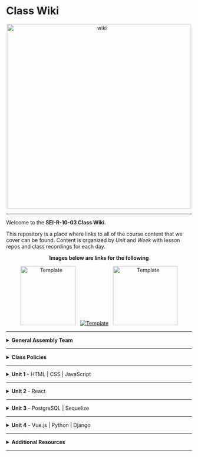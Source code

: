 # Class Wiki

<div align="center">
  <img src="https://i.imgur.com/WNe3NwE.png" alt="wiki" height="500">
</div>

___
Welcome to the <b>SEI-R-10-03 Class Wiki</b>.

This repository is a place where links to all of the course content that we cover can be found. Content is organized by <i>Unit</i> and <i>Week</i> with lesson repos and class recordings for each day.
<br>


<div align="center" display:"row">
<b>Images below are links for the following</b>



<a href="https://github.com/bmorataya3/Pull-Request-Template" target="_blank"><img src="https://i.imgur.com/WYBWzSth.png" alt="Template" height="160" width="150"></a> &nbsp; 
<a href="https://github.com/SEI-R-6-21/daily_js_challenges" target="_blank"><img src="https://i.imgur.com/W2YYUOPb.png" alt="Template"></a>  &nbsp; 
<a href="https://github.com/SEI-R-6-21/cs_data_structures" target="_blank"><img src="https://i.imgur.com/Bq75otNm.png" alt="Template" height="160" width="175" ></a>
</div>



____
<details><summary><strong>General Assembly Team</strong></summary><p>



____

<div align="center">
  <img width="200px" src="https://i.imgur.com/xDwQZ7E.png" alt="jeremy">
  <h3>Jeremy Taubman</h3>
  <h4>Lead Instructor</h4>
  <p>My name is Jeremy Taubman, I live outside of Hartford and have been with GA since 2019. I will be the <b>Lead Instructor</b> for this immersive.</p>
  <p>Outside of programming, I enjoy music, cooking, and solving crossword puzzles. I love learning new things, building up projects with Javascript and Python, and can make some of the best Ramen you’ll ever have.</p>
  <span><a href="https://github.com/taubman33">GitHub</a> | <a href="https://www.linkedin.com/in/jeremy-taubman/">LinkedIn</a></span>
  <br>
</div>

____

<div align="center">
  <img width="200px" src="https://i.imgur.com/TkTJmAs.png" alt="brittany">
  <h3>Brittany Morataya</h3>
  <h4>Instructional Associate</h4>
  <p>My name is Brittany and I will be your <b>Instructor Associate (IA)</b>. I will be here as added support through your journey of becoming a software engineer.</p>
  <p>As a GA graduate, I have been in your shoes and understand what it takes to get through such a course. As for my experience, with a focus in front-end design, I freelanced for multiple clients implementing skills from previous experience with managing teams, data collection, and communication to provide a positive and open space for colleagues and clients. This will be my second cohort as an IA and I am excited to guide and help shape your minds.</p>
  <span><a href="https://github.com/bmorataya3">GitHub</a> | <a href="https://www.linkedin.com/in/brittany-morataya/">LinkedIn</a></span>
  <br>
</div>

____

<div align="center">
  <img width="200px" src="https://i.imgur.com/Inhk8OE.jpeg" alt="tiffany">
  <h3>Tiffany Pereira</h3>
  <h4>Instructional Associate</h4>
  <p>My name is Tiffany, I live in Boston and I will be one of your <b>Instructor Associates (IA)</b>. Having completed GA in May, I understand the challenges that come with learning these new languages and concepts. </p>
  <p>During my time in the course I discovered my interest in backend programming and languages such as SQL and python. Besides programming I enjoy finding new TV shows to binge watch, traveling, and photography. I look forward to helping you all have the best learning experience and dive into the world of Tech!</p>
  <span><a href="https://github.com/tiffpereira">GitHub</a> | <a href="https://www.linkedin.com/in/tiffanympereira/">LinkedIn</a></span>
  <br>
</div>

____



<li><details><summary><strong>Teaching Assistants</strong></summary><p>

<p>TAs will lead nightly study and debugging sessions that are <b>highly recommended</b> to attend.</p>

____

<div align="center">
  <img width="200px" src="https://i.imgur.com/a5jjxUf.jpg" alt="kristina">
  <h3>Kristina Vanbergen-DeSilva</h3>
  <h4>Teaching Assistant</h4>
  <p>My name is Kristina and I will be one of your Teaching Assistants. I am a recent GA grad from New York, interested in full-stack development and experienced with React/Vue on the front-end & SQL on the backend, Before becoming a developer, I worked for several years teaching children as a nanny, and teaching volunteers at a non-profit organization. Very excited to bring that experience to GA and welcome a new cohort of future software engineers!</p>
  <span><a href="https://github.com/kavdesilva">GitHub</a>  | <a href="https://www.linkedin.com/in/kristina-vanbergen-desilva/">LinkedIn</a></span>
  <br>
</div>

____

 <div align="center">
  <img width="200px" src="https://i.imgur.com/vmYBpd8h.jpg" alt="default">
  <h3>Jay Thurber</h3>
  <h4>Instructor Associate</h4>
  <p>Hey everyone! I’m Jay and I will be one of your Instructional Associates for this course! I worked as a nurse for 10 years before taking the plunge into tech, graduating General Assembly’s SEIR program in October 2021, and have since been both an IA and TA for five cohorts. I love hyping up and motivating my students, as well as being a part of those “Aha!” moments, especially considering I was a student like yourselves not long ago!
In my free time, you can find me playing board games with my wife and friends, hiking with my two dogs, cooking, watching anime, working on personal projects, and as of recently climbing! :woman_climbing:</p> 
 <span><a href="https://github.com/jthurber87">GitHub</a> | <a href="https://www.linkedin.com/in/jthurber87/">LinkedIn</a></span> 
  <br>
</div>

____

 <!-- <div align="center">
  <img width="200px" src="https://i.imgur.com/dH5Pznf.png" alt="default">
  <h3>Tylus Dawkins</h3>
  <h4>Teaching Assistant</h4>
  <!--   <p>Hello everyone, I am a default placeholder for an instructors introduction paragraph. This instructor's role will be to be a faceless representation of what an instructor might be, but nothing more. They will lead no lessons, they will offer no help, they will father no sons. They are void.</p>
  <p>I am nothing but a filler for where an instructor might put their personal brand statement! I just sit here and fill space so that the developer can see what it might look like when an instructor has actually provided them with their intro. I have no purpose beyond that and my existence is meaningless!</p> -->
  <!--   <span><a href="https://github.com/">GitHub</a> | <a href="https://linkedin.com/">LinkedIn</a></span> -->
  <br>
</div>


____

</p></details></li>

<li><details><summary><strong>Student Success</strong></summary><p>

<p>This teams job is to ensure your success <i>during</i> the immersive. Any administrative, financial, or interpersonal questions can be directed to them.</p>

____

<div align="center">
  <img width="200px" src="https://i.imgur.com/BeQIMbn.png" alt="default">
  <h3>Carla Pantuosco</h3>
  <h4>Student Success Specialist</h4>
  <!--   <p>Hello everyone, I am a default placeholder for an instructors introduction paragraph. This instructor's role will be to be a faceless representation of what an instructor might be, but nothing more. They will lead no lessons, they will offer no help, they will father no sons. They are void.</p>
  <p>I am nothing but a filler for where an instructor might put their personal brand statement! I just sit here and fill space so that the developer can see what it might look like when an instructor has actually provided them with their intro. I have no purpose beyond that and my existence is meaningless!</p> -->
  <!--   <span><a href="https://www.linkedin.com/in/david-allison1/">LinkedIn</a></span> -->
  <br>
</div>


____

</p></details></li>

<li><details><summary><strong>Outcomes Team</strong></summary><p>

<p>This teams job is to ensure your success <i>after</i> the immersive is complete. Any job search, resume, LinkedIn, or interview questions can be directed to them.</p>

____

<div align="center">
  <img width="200px" src="https://i.imgur.com/1yhipgO.png" alt="default">
  <h3>Tommy Peterson</h3>
  <h4>Outcomes Coach</h4>
  <!--   <p>Hello everyone, I am a default placeholder for an instructors introduction paragraph. This instructor's role will be to be a faceless representation of what an instructor might be, but nothing more. They will lead no lessons, they will offer no help, they will father no sons. They are void.</p>
  <p>I am nothing but a filler for where an instructor might put their personal brand statement! I just sit here and fill space so that the developer can see what it might look like when an instructor has actually provided them with their intro. I have no purpose beyond that and my existence is meaningless!</p> -->
  <!--   <span><a href="https://www.linkedin.com/">LinkedIn</a></span> -->
  <br>
</div>





</p></details></li>

</ul></details>

____
<details><summary><strong>Class Policies</strong></summary><p>

Below, you will find Class Policies and Requirements as laid out in Orientation and conveyed by the Instructional Team.  We compile them here for your reference and review.

</p>

<ul type="none">

<li><details><summary><strong>Code of Conduct</strong></summary><p>

<ul>
  <li>Foster a productive classroom environment.</li>
  <li>Treat others with respect and dignity.</li>
  <li>Remember that everyone is coming at this with a different background.</li>
  <li>Professionalism in all methods of communication, both in-person <i>and</i> online.
    <ul>
      <li>Slack is an extension of our on-campus community. We ask that you remain courteous, respectful, and professional while engaging on Slack.</li>
    </ul>
  </li>
  <li><b>Zero tolerance for plagiarism and cheating.</b></li>
</ul>

</p></details></li>

<li><details><summary><strong>Deliverable Submission Requirements</strong></summary><p>

<ul>
  <li>Deliverables must be submitted following the <a href="https://github.com/SEIR-1003/template_pull_request">PR Guidelines</a>.</li>
  <li>Students must meet deliverable requirements for the submission to be marked as "Complete".</li>
  <li>Deliverables are <i>always</i> due the following class day at the beginning of class, unless otherwise stated.</li>
  <li>There is a grace period for re-submission or late submission.  All re-submits/late submits are due the <b>Monday following the week of assignment</b>.
    <ul>
      <li>Deliverables assigned on Fridays <b>do not</b> have a re-submit <i>or</i> late submit grace period.</li>
      <li>Deliverables submitted <i>after</i> the grace period <b>will not</b> be graded or accepted and will be marked as "Incomplete".</li>
    </ul>
  </li>
</ul>

</p></details></li>

<li><details><summary><strong>Graduation Requirements</strong></summary><p>

<ul>
  <li>Meet Project Requirements.
    <ul><li>Satisfactorily complete and present a project for <i>each</i> of the <b>4</b> units.</li></ul>
  </li>
  <li>Submit and complete a <i>minimum</i> of <b>80%</b> of deliverables (labs, homework, etc.).</li>
  <li>Adhere to attendance policy.
    <ul>
      <li>Students are allowed <b>3</b> absences over the <i>entire</i> course.</li>
      <li><b>3</b> tardies or early departures equals <b>1</b> absence.</li>
      <li>Tardy policy <i>includes</i> Outcomes participation.</li>
    </ul>
  </li>
</ul>

</p></details></li>

<li><details><summary><strong>A Note on Plagiarism</strong></summary><p>

<ul>
  <li>Plagiarism is a serious offense and grounds for immediate withdrawal.</li>
  <li>You are encouraged to ask others, including students, instructors, and sites like <i>Stack Overflow</i> for help. However, it is <b><i>not acceptable to copy</i></b> another persons code and submit it as your own. More importantly, it is detrimental to your own learning and growth.</li>
  <li>Small snippets of code that solve small problems taken from sites like <i>Stack Overflow</i> are generally an exception to this rule. If you aren't sure, it is your responsibility to <b><i>ask your instructor</i></b>. To be on the safe side, we ask that you credit the person/resource you got the code from in a comment, and let an instructor take a look at it.</li>
</ul>

</p></details></li>

<li><details><summary><strong>Observed Holidays</strong></summary><p>

<p>
The following dates are observed Holidays for this immersive.  There will be no class days on or within any of the date ranges listed below.  These will not decrease the overall length of the immersive, but add on additional replacement days to the end to fulfill the 12 weeks. If you have any questions regarding Holidays, or have a special circumstance, please don't hesitate to reach out to your instructional team.
</p>

| Holiday | Date(s) |
|:---:|:---:|
| Veterans Day | November 11, 2022 |
| Thanksgiving | November 23- November 25, 2022 |
| Winter Break | December 26th- January 2, 2022 |

</p></details></li>

</ul></details>

____
<details><summary><strong>Unit 1</strong> - HTML | CSS | JavaScript</summary><p>

<ul type="none">

  <li><details><summary><strong>Week 1</strong></summary><p>

  <p>
  In Week 1, we review the fundamental concepts of <b>HTML</b>, <b>CSS</b>, and <b>JavaScript</b> along with introducing <b>git</b> workflow, <b>terminal</b> commands, and writing professional <b>markdown</b> files. We also learn about the <b>JavaScript DOM</b> and how to use <b>events</b> to affect it.
  </p>

  | Monday | Tuesday | Wednesday | Thursday | Friday |
  |:---:|:---:|:---:|:---:|:---:|
  | [InstallFest](https://github.com/SEIR-1003/u1_installations)| [Github / Homework Submission](https://github.com/SEI-R-6-21/u1_lesson_github) | [JS Datatypes](https://github.com/SEIR-1003/u1_lesson_js_data_types)  |  [JS Functions](https://github.com/SEIR-1003/u1_lesson_js_functions) | [Intro Daily JS Challenges](https://github.com/SEIR-1003/daily_js_challenges)
  | [Terminal Lesson](https://github.com/SEIR-1003/u1_lesson_terminal)  | [Intro to HTML](https://github.com/SEIR-1003/u1_lesson_intro_HTML) | [JS Arrays](https://github.com/SEIR-1003/u1_lesson_js_arrays)| [JS Scope](https://github.com/SEIR-1003/u1_lesson_js_scope) | [JS Events](https://github.com/SEIR-1003/u1_lesson_js_events)
  |  [Git Lesson](https://github.com/SEIR-1003/u1_lesson_git) | [Grumpy Cat Resume](https://github.com/SEIR-1003/u1_lab_fake_resume) | [JS Loops & Control Flow](https://github.com/SEIR-1003/u1_lesson_loops_and_control_flow) | [JS Objects](https://github.com/SEIR-1003/u1_lesson_js_objects) | [JS Dots Game Lab](https://github.com/SEIR-1003/u1_lab_dots)| 
  |  [VS Code Lesson](https://github.com/SEIR-1003/u1_lesson_VSCode/blob/main/README.md)| [Intro to CSS](https://github.com/SEIR-1003/u1_lesson_intro_CSS) | [Data Types practice](https://github.com/SEIR-1003/U1_data_types_practice)  | [Jurassic Objects Lab](https://github.com/SEIR-1003/u1_lab_jurassic_objects) |   | |
  | [Star Wars HW](https://github.com/SEIR-1003/u1_hw_star_wars)  | [Flex & Grid](https://github.com/SEIR-1003/u1_lesson_flex_grid) | [Arrays ad Iteration Lab](https://github.com/SEIR-1003/u1_arrays_and_iteration_lab)  | [CodeWars](https://github.com/SEIR-1003/u1_hw_codewars_challenges) | [Tic Tac Toe HW](https://github.com/SEIR-1003/u1_hw_tic_tac_toe) |
  |  | [Fashion blog](https://github.com/SEIR-1003/Fashion-Blog)  | [Control Flow Adventure HW](https://github.com/SEIR-1003/u1_hw_control_flow_adventure) | |  |

  <ul type="none">

  <li><details><summary>Class Recordings</summary><p>

  | Monday | Tuesday | Wednesday | Thursday | Friday |
  |:---:|:---:|:---:|:---:|:---:|
  | [Recording](https://generalassembly.zoom.us/rec/share/F7x31AAbNpltdeAAk2LyQRn3LlbOAGBDpIvZLJDiEV0JH3b1Cui9i3jFXFClJ3Tx.oIMAcARgVnSxZJbr)| [Recording](https://generalassembly.zoom.us/rec/share/6XpFfjj5sL92iwFkr9n4smh3RK_M5S6aZhpvXT-RxvG7LfMk4ooY6BOv9grkvbA2.G7DRfBnaujoZzJLD)|[Recording](https://generalassembly.zoom.us/rec/share/KptzSmjQ5LeWMCLEYrRO3PUxzfzGKo2e6HKO9AmPcED2Bg_N2KqOIgG_qspOUMUM.tICOh143LDWOWNjP)| [Recording](https://generalassembly.zoom.us/rec/share/LMCXrY7N9Gj9-QxOPYLTQYWCvDXQEhjr41U3eJZ4wCeP44YiEqKQcwhOM7gd21vD.5x0NPgXiMG4vcLe_)| [Recording](https://generalassembly.zoom.us/rec/share/1vVt0DXo66DKowCnkzqDMvPqY9bz-5JVJS8NIYu9lPsdN0VqgF784aST8lTGL-rI.wyKWm6jQtC_0hRwF)|
  | Passcode: `w=?0kwr#`  | Passcode: `&sGpfTy9` | Passcode: ` z+5QD?Qv` | Passcode: `VRz9xNi.` | Passcode: `5rhb@.1&` |

  </p></details></li>

  </ul>

  ___
  </p></details></li>

  <li><details><summary><strong>Week 2</strong></summary><p>

  <p>
  In Week 2, we practice more <b>DOM Manipulation</b> and are introduced to <b>Daily JavaScript Challenges</b> and basic algorithmic problem solving. We learn about <b>ES6</b> syntax along with <b>Higher Order Functions</b> and <b>Object Oriented Programming</b> in JavaScript. At the end of the week, we learn how to call on external data sources with <b>APIs</b>.
  </p>

  | Monday | Tuesday | Wednesday | Thursday | Friday |
  |:---:|:---:|:---:|:---:|:---:|
  |  [Daily JS Challenges](https://github.com/SEIR-1003/daily_js_challenges)| [JS HOF HW](https://github.com/SEIR-1003/u1_hw_HOF) | CSS Media Quieries  | JS KAHOOT | [Project 1 Prompt](https://github.com/SEI-R-6-21/u1_project_prompt)|
  |  [ES6 Syntax](https://github.com/SEIR-1003/u1_lesson_ES6) |  [Intro to OOP](https://github.com/SEIR-1003/u1_lesson_OOP) | Wireframes| [Intro to APIs](https://github.com/SEI-R-6-21/u1_lesson_intro_to_APIs) | Project Time|
  | [ES6 Lab](https://github.com/SEIR-1003/u1_lab_ES6_practice) | [OOP Exercise Lab](https://github.com/SEIR-1003/u1_lab_OOP_exercise)  |  OUTCOMES  | [Poke' API](https://github.com/SEIR-1003/u1_api-intro)|  
  | Calculator |  | | [NYC Crime API](https://github.com/SEIR-1003/u1_api_lab/blob/main/README.md) |  |
  |  |  |  | [P1 Prompt](https://github.com/SEIR-1003/u1_project_prompt) |  |

 <ul type="none">



 <li><details><summary>Class Recordings - Group 2</summary><p>

| Monday | Tuesday | Wednesday | Thursday | Friday |
 |:---:|:---:|:---:|:---:|:---:|
 | [Recording](https://generalassembly.zoom.us/rec/share/w1Rf-C5P2Iv7WwunynJKK_FLKehTpZoL9zXN9eQkaWOC1i85jMV34PqEXYjnX4Fv.WjhprUHr264TDDXb) | [Recording](https://generalassembly.zoom.us/rec/share/-4cxHk0me5QfUZxt8Ds4GE8S4tSJt10WrHnUDBjfdxYslnxpgdahUnHXux6MHWos.SNGG38TA8CAQZlOS) | [Recording](https://generalassembly.zoom.us/rec/share/WfuEH4fb-mGGoFUBOW9NyRnGcKrROhaYM7oYPwBJchvb4a_0n6Cuf1PljMKxh-cA.CuICsZNG_gZcbpxA) | [Recording](https://generalassembly.zoom.us/rec/share/R_0VXhOYbAXNxRHHiKnSQwJ1uUh5bMyRnHba4MkUl-Zxp_qcPQnMTeDLvr3y6_88.PD4ZJQ4Sh15AKg-h) |[Recording](https://generalassembly.zoom.us/rec/share/n1-Gj_MAtjhGLUK3gX6hvQ-jmhysJybAZLZnNmTmpZEAWSTGZ7rCOmco8rxLwtfJ.e99bqAvYsPJWYFGC)|
 | Passcode: `&Ta9O50&` | Passcode: `y0#UWaa?` | Passcode: `^smC7*0E` | Passcode: `M6iwu4=s` | Passcode: `Jr7=@@74` |
>  
 </p></details></li>
 
  </ul>

  </p></details></li>

</p></details>
  

___
   
   
<details><summary><strong>Unit 2</strong> - React </summary><p>

<ul type="none">

  <li><details><summary><strong>Week 4</strong></summary><p>

   <p>
     In Week 4, we learn all about <b>React</b> and what an amazing JavaScript library it can be for developers. We learn the concepts of <b>components</b>, <b>props</b>, and about <b>React Hooks</b> and <b>functional components</b>. We learn about <b>useState</b> and how to use it to manage our state within our apps. We also get into how we can use <b>useEffect</b> to make axios calls in our React apps. Finally at the end of the week, we learn <b>React Router</b>, a powerful tool for navigating around our virtual DOM.
  </p>


| Monday | Tuesday | Wednesday | Thursday | Friday |
  |:---:|:---:|:---:|:---:|:---:|
  | [Intro to React](https://github.com/SEIR-1003/u2_lesson_intro_to_react/blob/main/README.md) | [Component Hierarchy Diagrams](https://github.com/SEI-R-6-21/u2_lesson_component_hierarchy) | [React Router](https://github.com/SEIR-1003/u2_react_router_intro/blob/main/README.md)  |  [Intro to State & Hooks](https://github.com/SEIR-1003/u2_lesson_state_and_hooks) |[Calculator Lab](https://github.com/SEIR-1003/u2_react_calculator_lab/blob/main/README.md)|
  | [LOTR Lab](https://github.com/SEIR-1003/u2_lab_react_LOTR)| [Mapping Components](https://github.com/SEIR-1003/u2_lesson_react_mapping_components-1) | [React Portfolio](https://github.com/SEIR-1003/u2_react_portfolio_lab/blob/main/README.md) | [Likes Lab](https://github.com/SEIR-1003/u2_lab_likes)|  |
  | [Conditionals Lab](https://github.com/SEIR-1003/u2_lab_conditional_rendering) | [Mapping Lab](https://github.com/SEI-R-6-21/u2_lab_mapping_contactss) | OUTCOMES | [React Forms](https://github.com/SEIR-1003/u2_lesson_react_forms) |  |
  | [Hello React HW](https://github.com/SEIR-1003/u2_hw_hello_react/blob/main/README.md)  | [Movie Mapping HW](https://github.com/SEIR-1003/u2_hw_movie_mapping) | | [Groceries Lab](https://github.com/SEIR-1003/u2_lab_groceries)  |  |
  |  ||  | [ATM Lab](https://github.com/SEIR-1003/u2_lab_react_ATM) |  |
  |  | |  | [Password Validator](https://github.com/SEIR-1003/u2_lab_password_validator) |  |

<ul type="none">

 

  <li><details><summary>Class Recordings</summary><p>

| Monday | Tuesday | Wednesday | Thursday | Friday |
  |:---:|:---:|:---:|:---:|:---:|
  | [Recording](https://generalassembly.zoom.us/rec/share/FXJpSSFSKiigCBNt4l6xyS5U4LQEHgk_SF0MLKslHGmqOS8lHKWSibwTHPycKESu.-N1_FaTz8Kdan4Fw) | [Recording](https://generalassembly.zoom.us/rec/share/tfw3k_muD72MaSzEFElOTWbF55FnXuq1yWZ8Nd7C6oa5UTBGeHpCBJwWsVOGB55L.5838VjUeCxebfwOr) | [Recording](https://generalassembly.zoom.us/rec/share/2ZJD4LNvD5GvuPPKQBRvR29qYRWWvo1LZt1_p3krRN_edzbO1vj-X8MWcOtjMSzn.Pt35N9_IUg1QNP52) | [Recording](https://generalassembly.zoom.us/rec/share/27yva2f5HJImQ8PjUypsmO-0-fPoqWrD0StB3BZkgiIV3r33marHxQSAlot9c6nd.mT_1KrME0qdDMT6R) | [Recording](https://generalassembly.zoom.us/rec/share/Mr2RSi68R1NiebudnySOyHgwIuqkeSRgwTRjDpuwrEt5HhENzl4FgiWv_0-SBw4.PsSADazrGSF5rMb9) |
  | Passcode: `b95S6X#.` | Passcode: `8@F6Fj+$` | Passcode: `7K3SkA.M` | Passcode: `iK4+M&rv` | Passcode: `G%Jv!5Wk` |

  </p></details></li>

  ___
  </p></details></li>

  <li><details><summary><strong>Week 5</strong></summary><p>

  <p>
  In Week 5, we are introduced to back-end and get to practice using <b>Express</b> and <b>Express Middleware</b>.  We also learn how to implement <b>controllers</b>.  We then get a taste of <b>MongoDB</b> and <b>mongoose</b> as a way to store our app's data. We round out the week with a huge group <b>Hackathon!</b>
  </p>


  | Monday | Tuesday | Wednesday | Thursday | Friday |
  |:---:|:---:|:---:|:---:|:---:|
  | [useEffect](https://github.com/SEIR-1003/u2_lesson_useEffect) | [React Router](https://github.com/SEIR-1003/u2_lesson_react_router) | [useContext](https://github.com/SEIR-1003/u2_lesson_useContext) | Project Proposals | PROJECTS |
  | [React API](https://github.com/SEIR-1003/u2_lesson_react_APIs) | [React Router Lab](https://github.com/SEIR-1003/u2_lab_react_router) | [Context Lab](https://github.com/SEIR-1003/u2_react_useContext_lab/blob/main/README.md) |  | |
  | [STARWARS Lab](https://github.com/SEIR-1003/u2_react_axios_lab) |  | [Project 2 Promt](https://github.com/SEIR-1003/project2_prompt/blob/main/README.md) |  |  |
  |  | | Outcomes  |  |  |
  |  |  |  |  |  |
  |  |  | 


  <li><details><summary>Class Recordings </summary><p>

| Monday | Tuesday | Wednesday | Thursday | Friday |
  |:---:|:---:|:---:|:---:|:---:|
  | [Recording](https://generalassembly.zoom.us/rec/share/ffTiKu-oR2qVHgUe7PQJwKS5kI3exmcUTuXcf0j3UTjAgs-u132HPoUKhk2w-edz.bc6B7TQOdZDeKO0B) |   [Recording]() | [Recording]() | [Recording]() | [Recording]() |
  | Passcode: `Efdc%P6e` | Passcode: `` | Passcode: `` | Passcode: `` | Passcode: `` |

  </p></details></li>
  
  </ul>

  </p></details></li>

</p></details>

 
 

___
<details><summary><strong>Unit 3</strong> - PostgreSQL | Sequelize</summary><p>

<ul type="none">

  <li><details><summary><strong>Week 7</strong></summary><p>

  <p>
  In Week 7, we spend the first few days building out a Full Stack app as a review of Unit 2! Then, we are introduced to <b>SQL databases</b> and start to learn SQL commands to interact with our database.  We also learn about the concept of <b>SQL Joins</b>. Then, we learn all about <b>Sequelize</b> and how it can interpret for our SQL database and our backend Node servers and we learn how to make <b>queries</b> with it!
  </p>
<!--
    
  | Monday | Tuesday | Wednesday | Thursday | Friday |
  |:---:|:---:|:---:|:---:|:---:|
  | Full Stack Review | Full Stack Review | Full Stack Review | [SQL Intro](https://github.com/SEI-R-6-21/u3_lesson_SQL_intro) | [Database Design](https://github.com/SEI-R-6-21/u3_lesson_database_design) |
  |  | Outcomes |  | [SQL Practice Lab](https://github.com/SEI-R-6-21/u3_lab_SQL_practice) | [Sequelize Intro](https://github.com/SEI-R-6-21/u3_lesson_sequelize_intro) |
  |  |  |  | [SQL Joins](https://github.com/SEI-R-6-21/u3_lesson_SQL_joins) | [Sequelize Queries](https://github.com/SEI-R-6-21/u3_lesson_sequelize_queries) |
  |  |  |  | [SQL Joins Lab](https://github.com/SEI-R-6-21/u3_lab_SQL_joins) | [Sequelize Query Lab](https://github.com/SEI-R-6-21/u3_lab_sequelize_querying) |
  |  |  |  | [Carmen Sandiego HW](https://github.com/SEI-R-6-21/u3_hw_carmen_sandiego) | [Sequelize Practice HW](https://github.com/SEI-R-6-21/u3_hw_sequelize_practice) |
-->

  <ul type="none">

  <li><details><summary>Class Recordings</summary><p>
  
 <!--| Monday | Tuesday | Wednesday | Thursday | Friday |
  |:---:|:---:|:---:|:---:|:---:|
  | [Recording](https://generalassembly.zoom.us/rec/share/Njd8aZlDRs4YwUJiD0obdcbpS0EsG2_TdNg0wwAp6tqyBex77XvLz-9OFWZ3Y8iz.LvrF-j3SbJAMmrCJ) | [Recording](https://generalassembly.zoom.us/rec/share/tnEbx2Eshav-6yHJHb_covf1fdEyhsNbAQjKjMKK-RY-Ln6KlxOrRJK4sPU__6Ih.mH1G4tWKHxKVnjL5) | [Recording](https://generalassembly.zoom.us/rec/share/BNj77uE1oJ8nhaoabjPM2H_99MkSBbc0-ALd12WYsv1YHA0TdafARq8ga3ESSj7Z.VAo5ix_kgxJuEZGl) | [Recording](https://generalassembly.zoom.us/rec/share/OPuevZrW40wABVtNs96DxOyJuBTDezMFbI0Dzin0TLbylF1JSVWyKkpvVQoiazAJ.TmsouU9cMd9ebU86) | [Recording](https://generalassembly.zoom.us/rec/share/tbpaCQi8PGp_jL2ODLbUQ6zQNq7r0Ft3QftXrCWqStNzDmoZZ6cAjT4PiGW7Lr-H.04TCqJrv4qAMmUVE) |
  | Passcode: `py9ru*!!` | Passcode: `2p$8@?Nq` | Passcode: `rJ9z1!VG` | Passcode: `XT7u@p8N` | Passcode: `PXN490P@` |

 -->

  ___
  </p></details></li>

  <li><details><summary><strong>Week 8</strong></summary><p>

  <p>
  In Week 8, we cover Sequelize <b>migrations</b> and <b>associations</b>, as well as how to set up <b>Sequelize with Express</b>.  Then we learn all about how to integrate <b>user authentication</b> in our apps from scratch. At the end of the week, we learn how to set up <b>complex associations</b> in Sequelize and then split up into our Groups for Project 3!
  </p>
<!--
  
  | Monday | Tuesday | Wednesday | Thursday | Friday |
  |:---:|:---:|:---:|:---:|:---:|
  | [Sequelize Migrations](https://github.com/SEI-R-6-21/u3_lesson_sequelize_migrations) | [Express Sequelize](https://github.com/SEI-R-6-21/u3_lesson_express_sequelize) | [JWT Auth](https://github.com/SEI-R-6-21/u3_lesson_JWT_auth) | [React Auth](https://github.com/SEI-R-6-21/u3_lesson_react_auth) | [P3 Pitch Presentations](https://github.com/SEI-R-6-21/u3_project_prompt) |
  | [Migrations Exercise Lab](https://github.com/SEI-R-6-21/u3_lab_sequelize_migrations_exercise) | [Sequelize API from Scratch Lab / HW](https://github.com/SEI-R-6-21/u3_lab_sequelize_API_from_scratch) | [Sequelize Auth](https://github.com/SEI-R-6-21/u3_lesson_sequelize_auth) | [Sequelize Complex Associations](https://github.com/SEI-R-6-21/u3_lesson_sequelize_complex_associations) | []() |
  | [Sequelize Associations](https://github.com/SEI-R-6-21/u3_lesson_sequelize_associations) | [JWT Auth Study HW](https://github.com/SEI-R-6-21/u3_hw_JWT_auth_study) | []() | [P3 Prompt](https://github.com/SEI-R-6-21/u3_project_prompt) | []() |
  | [Associations Exercise Lab](https://github.com/SEI-R-6-21/u3_lab_sequelize_associations_exercise) | []() | []() | []() | []() |
  | [Associations & Migrations HW](https://github.com/SEI-R-6-21/u3_hw_sequelize_associations_and_migrations) | []() | []() | []() | []() |
-->
  <ul type="none">

  <li><details><summary>Class Recordings</summary><p>

  <!--| Monday | Tuesday | Wednesday | Thursday | Friday |
  |:---:|:---:|:---:|:---:|:---:|
  | [Recording](https://generalassembly.zoom.us/rec/share/SRw1cFztUQnR8geFaPOh1KWlMGaZmPa3-i0CJiL820bnkz_257iEO3EPZcJ-NjRb.I-lw6NBXrtnpb3Rd) | [Recording](https://generalassembly.zoom.us/rec/share/xB440xZjxTuvQgCj5fiO55LYRcEaxyY7xftsLgII6r7vf9h30JG5IK9vAq3WMtq_.cW_6fog9dofBmDBe) | [Recording](https://generalassembly.zoom.us/rec/share/jtUOpTmmDYv9ZU6-Tv5dOq-5Wgnv3u9vRlfpYAm1NysWJISD00u97TQkRJeD6xoN.0sMqu3RuRN9WuWwG) | No Recording | No Recording |
  | Passcode: `k#h#h6u1` | Passcode: `M%hvy8@v` | Passcode: `u&vhC40K` |  |  |
-->
 </p></details></li>
  
  </ul>

  </p></details></li>

</p></details>

 
 

___
<details><summary><strong>Unit 4</strong> - Vue.js | Python | Django</summary><p>

<ul type="none">

  <li><details><summary><strong>Week 10</strong></summary><p>

  <p>
  In Week 10, we learn a new framework called <b>Vue.js</b> and how it is set up differently than React and other libraries we've used. We learn how to use <b>State Methods</b>, <b>Directives</b>, <b>Events</b>, and <b>Emitters</b> in Vue. We also learn how to use Vue with APIs, and how to use <b>Vue Router</b> to direct our page. Later in the week, we are introduced to <b>Python</b> and learn about <b>functions</b>, <b>control flow</b>, <b>loops</b>, and <b>dictionaries</b>.
  </p>
<!--
    
  | Monday | Tuesday | Wednesday | Thursday | Friday |
  |:---:|:---:|:---:|:---:|:---:|
  | [Vue Intro](https://github.com/SEI-R-6-21/u4_lesson_vue_introduction) | [Vue Events & Emitters](https://github.com/SEI-R-6-21/u4_lesson_vue_events_emitters) | [Vue w/ APIs](https://github.com/SEI-R-6-21/u4_lesson_vue_APIs) | [Portfolio Lab]() | [Intro to Python](https://github.com/SEI-R-6-21/u4_lesson_python_intro) |
  | [Vue Components & Props](https://github.com/SEI-R-6-21/u4_lesson_vue_components_props) | [Portfolio Lab]() | [Vue API Lab](https://github.com/SEI-R-6-21/u4_lab_vue_API) | [Vue Router](https://github.com/SEI-R-6-21/u4_lesson_vue_router) | [Python Functions](https://github.com/SEI-R-6-21/u4_lesson_python_functions) |
  | [Vue State](https://github.com/SEI-R-6-21/u4_lesson_vue_state) | Outcomes | [Vue Rock, Paper, Scissor Lab / HW](https://github.com/SEI-R-6-21/u4_lab_vue_rock_paper_scissor) | [Vue RAWG Lab / HW](https://github.com/SEI-R-6-21/u4_hw_vue_RAWG) | [Python Control Flow](https://github.com/SEI-R-6-21/u4_lesson_python_control_flow) |
  | [Vue Directives](https://github.com/SEI-R-6-21/u4_lesson_vue_directives) |  |  |  | [Python Lists & Loops](https://github.com/SEI-R-6-21/u4_lesson_python_lists_loops) |
  | [Vue Quiz](https://forms.gle/oPjffTCpfCU2sCGw9) |  |  |  | [Python Dictionaries](https://github.com/SEI-R-6-21/u4_lesson_python_dictionaries) |
  |  |  |  |  | [Python Choose Your Own Adventure HW](https://github.com/SEI-R-6-21/u4_hw_python_adventure) |
-->
   <ul type="none">

  <li><details><summary>Class Recordings</summary><p>

  <!--| Monday | Tuesday | Wednesday | Thursday | Friday |
  |:---:|:---:|:---:|:---:|:---:|
  | [Recording](https://generalassembly.zoom.us/rec/share/VEWSr_IzJo7D0IaI-J5iDt97W4JOY4xTfBptrIgQUg56J1tc8q8QvVNwKJs0JsZA.4DLkQVHjMaYXWm_D) | [Recording](https://generalassembly.zoom.us/rec/share/c2_vfhIyeEsoiHOXXMsoI3121KvlPcf1oKO0xqD7VzvYxqWj8e70ZiKG-V_AUdM.qJUzjSJT5gMSfiqd) | [Recording](https://generalassembly.zoom.us/rec/share/kcMLaelyvDOiCo9tOLVEObSP5fAu-cwP3aru4yr-wnBNUFpqHoG8cx6Gme3F9HkU.fwnlTvGrtVDLsy2i) | [Recording](https://generalassembly.zoom.us/rec/share/mknk_D0igQwnaQX8C2QENUnas8B2Mc9W00XPBgzl3IW4zEAS8Bn2y-uG4hrRJIuR.vCiZbxMXN7rvC_-p) | No Recording |
  | Passcode: `H6s6#*#2` | Passcode: `3DDLbP&%` | Passcode: `6MsS!%kZ` | Passcode: `x9Aj0=M3` |  |
-->
  </p></details></li>

  <li><details><summary><strong>Week 11</strong></summary><p>

  <p>
  In Week 11, we continue with Python by learning about <b>tuples</b> and <b>OOP</b> in Python. We then get a quick intro to <b>Django</b> and how to set up <b>views</b>. At the end of the week, we begin our <b>Capstone Project</b>!
  </p>

  <!--| Monday | Tuesday | Wednesday | Thursday | Friday |
  |:---:|:---:|:---:|:---:|:---:|
  | [Python Tuples](https://github.com/SEI-R-6-21/-u4_lesson_python_tuples) | [Django Intro](https://github.com/SEI-R-6-21/u4_lesson_django_intro) | [Django REST API Lesson](https://github.com/SEI-R-6-21/u4_lesson_django_REST_API) | [P4 Planning Time](https://github.com/SEI-R-6-21/u4_project_prompt) | [Project Approvals](https://github.com/SEI-R-6-21/u4_project_prompt) |
  | [Python Tuple Lab](https://github.com/SEI-R-6-21/u4_lab_python_tuple_exercise) | [Django Views](https://github.com/SEI-R-6-21/u4_lesson_django_views) | [Django REST API Lab / HW](https://github.com/SEI-R-6-21/u4_lab_django_REST_API) | []() | []() |
  | [Python OOP](https://github.com/SEI-R-6-21/u4_lesson_python_OOP) | [NostalDja Lab / HW](https://github.com/SEI-R-6-21/u4_lab_nostaldja) | [P4 Prompt](https://github.com/SEI-R-6-21/u4_project_prompt) | []() | []() |
  | [CSV Parser Lab](https://github.com/SEI-R-6-21/u4_lab_python_CSV_parser) | []() | []() | []() | []() |
  | [Python Smash Bros HW](https://github.com/SEI-R-6-21/u4_hw_python_smash_bros) | []() | []() | []() | []() |
-->
  <ul type="none">

  <li><details><summary>Class Recordings</summary><p>

  <!--| Monday | Tuesday | Wednesday | Thursday | Friday |
  |:---:|:---:|:---:|:---:|:---:|
  | No Recording | [Recording](https://generalassembly.zoom.us/rec/share/Z-QyP2YXdGoYVH5FMKtMbkueON2HtJ2SytEz2Ce_lr800G4Wlzi87salpqgq7DYU.ojfLVjBIaC5Mhb5s) | [Recording](https://generalassembly.zoom.us/rec/share/v-EJn260ACoULVzTZYnC5MrsrWNzT3H8-ihTjpmu1VE7_tIQD1JnrTamIwxzOq0y.v5w4kZy7tNRdskwC) | No Recording | No Recording |
  |  | Passcode: `84QCh@=*` | Passcode: `i4h^LC%X` |  |  |
-->
  </p></details></li>

  
  </p></details></li>

  

 
  </p></details></li>

  </ul>

  </p></details></li>

</p></details>

___

<details><summary><strong>Additional Resources</strong></summary><p>

Below is a list of additional resources that were hand-picked by your instructors. If you find that you don't have the time during the immersive, these resources will still help to solidify your understanding of key concepts after graduation.

  <ul type="none">
    
  <li><details><summary><strong>Tools</strong> - things to make you more efficient</summary><p>

  - [Rectangle](https://rectangleapp.com/)
  - [Magnet](https://apps.apple.com/us/app/magnet/id441258766?mt=12)
  - [Spectacle](https://www.spectacleapp.com/)
  - [Trello](https://trello.com/)
  - [Airtable](https://www.airtable.com/)
  - [Asana](https://asana.com/)
  - [Freehand](https://www.invisionapp.com/freehand)
  - [LucidChart](https://www.lucidchart.com/pages/)
  - [draw.io](https://app.diagrams.net/)
  - [Whimsical](https://whimsical.com/)
  - [Canva](https://www.canva.com/)
  - [Figma](https://www.figma.com/)
  
  </p></details></li>

  <li><details><summary><strong>Practice</strong> - sites to hone your skills</summary><p>

  - [Codeacademy](https://www.codecademy.com/catalog)
  - [freeCodeCamp](https://www.freecodecamp.org/learn/)
  - [Codewars](https://www.codewars.com)
  - [Udemy](https://www.udemy.com/)
  - [Programiz](https://www.programiz.com/)
  - [#JavaScript30](https://javascript30.com/)
  - [CSS Battle](https://cssbattle.dev/)
  - [CSS Diner](https://flukeout.github.io/)
  - [Flexbox Froggy](https://flexboxfroggy.com/)
  - [Grid Garden](https://cssgridgarden.com/)
  - [Flexbox Zombies](https://mastery.games/flexboxzombies/)
  - [Flexbox Defense](http://www.flexboxdefense.com/)
  - [Screeps](https://screeps.com/)
  - [UX Design Masterclass](https://uxdesignmasterclass.com/)
  
  </p></details></li>

  <li><details><summary><strong>Bookmarks</strong> - must-have resources</summary><p>
  
  - [W3Schools](https://www.w3schools.com/)
  - [CSS Tricks](https://css-tricks.com/)
  - [MDN Web Docs](https://developer.mozilla.org/en-US/)
  - [Stack Overflow](https://stackoverflow.com/)
  - [Eloquent JavaScript](https://eloquentjavascript.net/)
  
  </p></details></li>

  <li><details><summary><strong>Reading</strong> - helpful articles and topics</summary><p>

  - [10 Need-to-know Mac Terminal Commands](https://scotch.io/bar-talk/10-need-to-know-mac-terminal-commands)
  - [Rubber Duck Debugging](https://rubberduckdebugging.com/)
  - [Medium: What Is An API?](https://medium.com/free-code-camp/what-is-an-api-in-english-please-b880a3214a82)
  - [Medium: Higher Order Functions](https://medium.com/javascript-in-plain-english/4-must-know-higher-order-functions-in-javascript-411f85545881)
  - [Medium: Local Git Repos vs Remote Repos](https://medium.com/swlh/git-local-repo-and-github-remote-repo-eae1c948fbf5)
  - [Medium: Explaining API's](https://medium.com/javascript-in-plain-english/many-developers-struggle-with-explaining-apis-20a071d74596)
  - [Naming Conventions in Database Modeling](https://vertabelo.com/blog/naming-conventions-in-database-modeling/)
  - [JSON Web Tokens](https://jwt.io/introduction/)
  
  </p></details></li>

  <li><details><summary><strong>Documentation</strong> - commonly used tech docs</summary><p>

  - [MDN JavaScript Docs](https://developer.mozilla.org/en-US/docs/Web/JavaScript/Guide)
  - [W3Schools CSS Docs](https://www.w3schools.com/cssref/default.asp)
  - [React Docs](https://reactjs.org/docs/getting-started.html)
  - [Mongoose Docs](https://mongoosejs.com/)
  - [PostgreSQL](https://www.postgresql.org/docs/)
  - [Sequelize Docs](https://sequelize.org/docs/v6/)
  - [Python Docs](https://docs.python.org/3/)
  - [Django Docs](https://docs.djangoproject.com/en/4.0/)

  </p></details></li>

  <li><details><summary><strong>Cheatsheets</strong> - quick references</summary><p>

  - [Mac Terminal Commands Cheatsheet](https://www.makeuseof.com/tag/mac-terminal-commands-cheat-sheet/)
  - [OhMyZsh Cheatsheet](https://github.com/ohmyzsh/ohmyzsh/wiki/Cheatsheet)
  - [VSCode Keyboard Shortcut Cheatsheet](https://code.visualstudio.com/shortcuts/keyboard-shortcuts-macos.pdf)
  - [Markdown Cheatsheet](https://www.markdownguide.org/cheat-sheet/)
  - [JavaScript Cheatsheet](https://websitesetup.org/javascript-cheat-sheet/)
  - [ES6 Cheatsheet](https://devhints.io/es6)
  - [ERD Cheatsheet](https://drive.google.com/file/d/0B_spkK3eZiHmZTZhczVTaVZxUFU/view?resourcekey=0-pvJ1STXJ4xEpjqpFWQtUhg)
  - [iOS Resolutions](http://iosres.com/)
  - [Flexbox Playground](https://codepen.io/GAmarketing/pen/QWWJvLx)
  - [Layoutit!](https://grid.layoutit.com/)
  - [Named Colors & Hex Equivalents](https://css-tricks.com/snippets/css/named-colors-and-hex-equivalents/)
  - [Regex Cheatsheet](https://www.rexegg.com/regex-quickstart.html)
  
  </p></details></li>

  <li><details><summary><strong>Deployment</strong> - get your projects online</summary><p>

  - [Surge](https://surge.sh/)
  - [Heroku](https://www.heroku.com/)
  - [Netlify](https://www.netlify.com/)
  - [Vercel](https://vercel.com/)
  - [AWS](https://aws.amazon.com/codedeploy/)
  
  </p></details></li>

  <li><details><summary><strong>CSS Libraries</strong> - Use differet libraries to vamp up your apps</summary><p>

  - [Nostalgic](http://nostalgic-css.github.io/)
  - [Jdan](http://jdan.github.io/)
  - [Bootstrap](https://getbootstrap.com/)
  - [Kushagra](http://kushagra.dev/)
  - [Tachyons](http://tachyons.io/)
  - [Bulma](https://bulma.io/)
  - [Foundation](https://foundation.zurb.com/)
  - [Skeleton](http://getskeleton.com/)
  - [Groundwork](https://groundworkcss.github.io/)
  - [Victory Chart Visualizations](https://formidable.com/open-source/victory/)
  - [TailwindCSS](https://tailwindcss.com/)
  - [Material UI](https://mui.com/)
  - [Materialize](https://materializecss.com/)
  - [Semantic UI](https://semantic-ui.com/)
  - [React MD](https://mlaursen.github.io/react-md-v1-docs/#/)
  - [React Suite](https://rsuitejs.com/)
  - [React Rainbow](https://react-rainbow.io/)
  
  </p></details></li>

  <li><details><summary><strong>Animations, Images, Sounds, Fonts & Icons</strong> - Add fun CSS to your projects</summary><p>

  - [Animate Style](https://animate.style/) - animations
  - [CSS Wand](https://www.csswand.dev/) - animations
  - [Wah.css](http://www.joerezendes.com/projects/Woah.css/) - animations
  - [LottieFiles](https://lottiefiles.com/) - animations
  - [500+ icons](https://css.gg/) - icons
  - [Font Awesome](https://fontawesome.com/?from=io) - icons
  - [iconFinder](https://www.iconfinder.com/) - icons
  - [Google Fonts](https://fonts.google.com/) - fonts
  - [Font Joy](https://fontjoy.com/) - fonts
  - [WebFont Generator](https://www.fontsquirrel.com/tools/webfont-generator) - fonts
  - [CSS Gradient](https://cssgradient.io/) - gradients
  - [Trianglify](https://trianglify.io/) - poly backgrounds
  - [Unsplash](https://unsplash.com/) - images
  - [Pixabay](https://pixabay.com/) - images
  - [opengameart](https://opengameart.org/) - images
  - [imgur](https://imgur.com/) - images
  - [Itch](http://itch.io/) - images
  - [Zap Splat](http://zapsplat.com/) - sounds
  - [Open Game Art](https://opengameart.org/content/library-of-game-sounds) - sounds
  - [FreeSound.org](https://freesound.org/) - sounds
  
  </p></details></li>

  <li><details><summary><strong>Color Palletes</strong> - Color match or check out color schemes</summary><p>

  - [Color Hunt](https://colorhunt.co/)
  - [Flat UI Colors](https://flatuicolors.com/)
  - [Coolors](https://coolors.co/)
  - [Color palette Generator](https://www.canva.com/colors/color-palette-generator/)
  - [Happy Hues](https://www.happyhues.co/)
  - [Materialui](https://www.materialui.co/flatuicolors)
  - [Adobe Color](https://color.adobe.com/create/color-wheel)
  
  </p></details></li>
    
  <li><details><summary><strong>YouTube Channels</strong> - watch and learn</summary><p>

  - [Net Ninja](https://www.youtube.com/channel/UCW5YeuERMmlnqo4oq8vwUpg)
  - [Fireship](https://www.youtube.com/c/Fireship)
  - [Hussein Nasser](https://www.youtube.com/channel/UC_ML5xP23TOWKUcc-oAE_Eg)
  - [Programming with Mosh](https://www.youtube.com/user/programmingwithmosh)
  - [GitHub Training & Guides](https://www.youtube.com/githubguides)
  - [Web Dev Simplified](https://www.youtube.com/channel/UCFbNIlppjAuEX4znoulh0Cw)
  
  </p></details></li>

</p></details>

___

